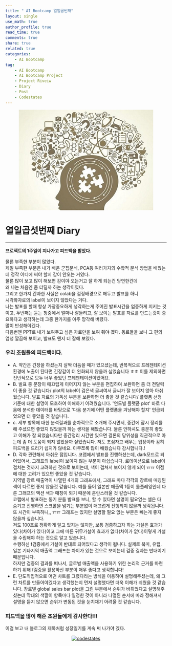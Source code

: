 ```yaml
---
title: " AI Bootcamp 열일곱번째"
layout: single
use_math: true
author_profile: true
read_time: true
comments: true
share: true
related: true
categories:
    - AI Bootcamp
tag:
    - AI Bootcamp
    - AI Bootcamp Project
    - Project Riveiw
    - Diary
    - Post
    - Codestates
---
```

<p align="center">
  <img src="/assets/img/post/AIbootcamp.jpg" alt="AI Bootcamp"/>
</p>  

# 열일곱섯번째 Diary  
---  

**프로젝트의 1주일이 지나가고 피드백을 받았다.**  

물론 부족한 부분이 많았다.  
제일 부족한 부분은 내가 배운 군집분석, PCA등 여러가지의 수학적 분석 방법을 배웠는데 정작 어디에 써야 할지 감이 안오는 거였다.  
물론 많이 보고 많이 해보면 감이야 오는거고 잘 하게 되는건 당연한건데  
왜 나는 처음엔 좀 더딜까 하는 생각이였다.  
그리고 한가지 간과한 사실은 colab을 검정배경으로 해두고 발표를 하니  
시각화자료의 label이 보이지 않았다는 거다.  
나는 발표를 할때 항상 가장중요하게 생각하는게 주어진 발표시간을 엄중하게 지키는 것이고, 두번째는 듣는 청중에서 얼마나 잘들리고, 잘 보이는 발표를 자료를 만드는것이 중요하다고 생각하는데 그중 한가지를 아주 망각해 버렸다.  
많이 반성해야겠다.  
다음번엔 PPT로 내가 보여주고 싶은 자료만을 보여 줘야 겠다. 동료들을 보니 그 편의 엄청 깔끔해 보이고, 발표도 왠지 더 잘해 보였다.  

### 우리 조원들의 피드백이다.  
* A. 약간은 긴장을 하셨는지 살짝 더듬을 때가 있으셨는데, 반복적으로 프레젠테이션 환경에 노출이 된다면 긴장감이 더 완화되지 않을까 싶었습니다 ㅎㅎ 이를 제외하면 전반적으로 모두 너무 좋았던 프레젠테이션이었어요.  
* B. 발표 중 문장이 매끄럽게 이어지지 않는 부분을 편집하여 보완하면 좀 더 전달력이 좋을 것 같습니다/ plot의 label이 검은색 글씨여서 글씨가 잘 보이지 않아 아쉬웠습니다. 발표 자료의 가독성 부분을 보완하면 더 좋을 것 같습니다/ 플랫폼 선정 기준에 대한 설명이 모호하여 이해하기 어려웠습니다. '연도별 플랫폼 plot' 바로 다음에 분석한 데이터를 바탕으로 '다음 분기에 어떤 플랫폼을 겨냥해야 할지' 언급되었으면 더 좋았을 것 같습니다.  
* c. 세부 항목에 대한 분석결과를 순차적으로 소개해 주시면서, 중간에 잠시 정리를 해 주셨으면 좋았지 않았을까 하는 생각을 해봤습니다. 물론 안하셔도 충분히 좋았고 이해가 잘 되었습니다만 중간정리 시간만 있으면 결론의 당위성을 직관적으로 아는데 좀 더 도움이 되지 않았을까 싶었습니다.
저도 초심자고 배우는 입장이라 감히 피드백을 드리기 쉽지가 않네요. 아무쪼록 많이 배웠습니다 감사합니다.!  
* D. 각화 관련해서 아쉬운 점입니다.
코랩에서 발표를 진행하셨는데, dark모드로 되어있어서, 그래프의 label이 보이지 않는 부분이 아쉽습니다. 로테이션으로 label이 겹치는 것까지 고려하신 것으로 보이는데, 색이 겹쳐서 보이지 않게 되어 ㅠㅠ 이점에 대한 고려가 있으면 좋았을 것 같습니다.  
지역별 장르 매출액이 나열된 4개의 그래프에서, 그래프 마다 각각의 장르에 매칭된 색이 다르면 좋지 않을것 같습니다. 예를 들어 일본만 매출액 1등이 롤플레잉인데 다른 그래프의 액션 색과 매칭이 되기 때문에 혼란스러울 것 같습니다.  
코랩에서 발표하는 동기 분들 발표를 보니, 할 수 있다면 설명이 필요없는 셀은 다 숨기고 진행하면 스크롤을 넘기는 부분없이 매끄럽게 진행되지 않을까 생각됩니다. 또 시간이 부족하니,, ㅠㅠ 그래프는 있지만 설명할 필요 없는 부분은 빼는게 좋지 않을까 싶습니다.  
저도 100프로 정확하게 알고 있지는 않지만, 보통 검증하고자 하는 가설은 효과가 있다(차이가 있다)이고 그에 따른 귀무가설이 효과가 없다(차이가 없다)이렇게 가설을 수립해야 하는 것으로 알고 있습니다.  
수행하신 f검증에서 가설이 반대로 되어있다고 생각이 됩니다. 실제로 북미, 유럽, 일본 기타지역 매출액 그래프는 차이가 있는 것으로 보이는데 검증 결과는 반대이기 때문입니다.  
하지만 검증의 결과를 떠나서, 글로벌 매출액을 사용하기 위한 논리적 근거를 마련하기 위해 f검증을 활용하신 부분이 매우 좋다고 생각합니다!
* E. 단도직입적으로 어떤 차트를 그렸다라는 방식을 이용하여 설명해주셨는데, 왜 그런 차트를 만들어야겠다고 생각했는지 먼저 설명했다면 더욱 이해가 쉬웠을 것 같습니다. 장르별 global sales bar plot을 그린 부분에서 순위가 바뀌었다고 설명해주셨는데 막대의 색깔이 항목마다 일정한 것이 아니라 나열된 순서에 따라 정해져서 설명을 듣지 않으면 순위가 변동된 것을 눈치채기 어려울 것 같습니다.  

### 피드백을 많이 해준 조원들에게 감사한다!!!  

이걸 보고 내 블로그의 제목처럼 성장일기를 계속 써 나가야 겠다.  

<p align="center">
    <a href="https://codestates.com" target = "_blank">
        <img src="https://i.imgur.com/RDAD11M.png" 
        width="300" height="300"
        alt="codestates"/>
    </a>
</p> 
